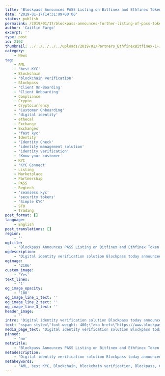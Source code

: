 ```yaml
---
title: 'Blockpass Announces PASS Listing on Bitfinex and Ethfinex Token Trading Platforms'
date: '2019-01-17T14:31:09+00:00'
status: publish
permalink: /2019/01/17/blockpass-announces-further-listing-of-pass-token-on-bitfinex-and-ethfinex-token-trading-platforms
author: 'Caitlin Fargo'
excerpt: ''
type: post
id: 2102
thumbnail: ../../../../../uploads/2019/01/Partners_EthfinexBitfinex-1-150x150.jpg
category:
    - News
tag:
    - AML
    - 'best KYC'
    - Blockchain
    - 'blockchain verification'
    - Blockpass
    - 'Client On-Boarding'
    - 'Client Onboarding'
    - Compliance
    - Crypto
    - Cryptocurrency
    - 'Customer Onboarding'
    - 'digital identity'
    - ethecal
    - Exchange
    - Exchanges
    - 'fast kyc'
    - Identity
    - 'Identity Check'
    - 'identity management solution'
    - 'identity verification'
    - 'Know your customer'
    - KYC
    - 'KYC Connect'
    - Listing
    - Marketplace
    - Partnership
    - PASS
    - Regtech
    - 'seamless kyc'
    - 'security tokens'
    - 'Simple KYC'
    - STO
    - Trading
post_format: []
language:
    - English
post_translations: []
region:
    - ''
ogtitle:
    - 'Blockpass Announces PASS Listing on Bitfinex and Ethfinex Token Trading Platforms'
ogdescription:
    - 'Digital identity verification solution Blockpass today announced the successful listing of its native utility token, PASS, on popular token trading platforms Bitfinex and Ethfinex. Blockpass and Ethfinex have an established partnership and strategic alliance that began with the announcement that Blockpass KYC Connect was to be integrated into the Ethfinex ICO Platform, streamlining customer identity verification and onboarding for participating in token sales.'
ogimage:
    - '2106'
custom_image:
    - 'Yes'
text_lines:
    - '1'
og_image_opacity:
    - '100'
og_image_line_1_text: ''
og_image_line_2_text: ''
og_image_line_3_text: ''
header_image:
    - ''
intro: 'Digital identity verification solution Blockpass today announced the successful listing of its native utility token, PASS, on popular token trading platforms Bitfinex and Ethfinex. Blockpass and Ethfinex have an established partnership and strategic alliance that began with the announcement that Blockpass KYC Connect was to be integrated into the Ethfinex ICO Platform, streamlining customer identity verification and onboarding for participating in token sales.'
text: "<span style=\"font-weight: 400;\"><a href=\"https://www.blockpass.org/token/\">PASS</a> is an ERC20 <a href=\"http://www.blockpass.org/kyc\">KYC</a> standard utility token that serves as a discount voucher for the Blockpass platform. The first-of-its kind, PASS seamlessly integrates KYC-compliant identities into the token, ensuring that all holders are fully verified before they are able to transfer it on.</span>\r\n\r\n<span style=\"font-weight: 400;\"><a href=\"https://www.bitfinex.com/\">Bitfinex</a> and <a href=\"https://www.ethfinex.com/\">Ethfinex</a> seek to provide quick and direct access to high-quality ERC20 crowdsales, whilst providing an information and discussion platform for users in order to allow them to optimise their trading experience. As a spin-off of Bitfinex, Ethfinex makes use of Bitfinex’s trading engine and customer experience expertise to deliver the most highly liquid and advanced trading platform available for ERC20 tokens and crowdsales.</span>\r\n\r\n<span style=\"font-weight: 400;\">“These listings are the result of a lot of hard work from both Blockpass and the teams at Bitfinex and Ethfinex.” said Blockpass CEO, <a href=\"https://www.linkedin.com/in/adamvaziri/\">Adam Vaziri</a>. “The revolutionary nature of the PASS Token as a KYC token means that we are not only developing new technology for token listing, but also laying the groundwork for a regulated future, which is the going to become the gold standard of the industry. As <a href=\"https://www.blockpass.org/2019/05/25/what-is-a-security-token-and-a-security-token-offering/\">Security Token Offerings</a> and the digitisation of assets continue to become more prevalent, we will be ready to meet the market needs through our pioneering PASS token.” </span>\r\n\r\n<span style=\"font-weight: 400;\">In addition to Bitfinex and Ethfinex, PASS Tokens can also be found on HitBTC, Lykke, GateCoin and Cryptopia. Blockpass has worked tirelessly to cement its status as an industry leader in the compliance and <a href=\"https://www.blockpass.org/regtech/\">regtech</a> space, with the development of the world’s premier security token enabled wallet, Infinito Wallet. Blockpass has announced a number of key partnerships in recent months, most notably the establishment of a world-first advanced blockchain identity research laboratory, the <a href=\"https://identity-lab.blockpass.org/\">Blockpass Identity Lab</a>, in collaboration with Edinburgh Napier University. </span>"
media_page_text: 'Digital identity verification solution Blockpass today announced the successful listing of its native utility token, PASS, on popular token trading platforms Bitfinex and Ethfinex. Blockpass and Ethfinex have an established partnership and strategic alliance that began with the announcement that Blockpass KYC Connect was to be integrated into the Ethfinex ICO Platform, streamlining customer identity verification and onboarding for participating in token sales.'
pinned:
    - 'no'
metatitle:
    - 'Blockpass Announces PASS Listing on Bitfinex and Ethfinex Token Trading Platforms'
metadescription:
    - 'Digital identity verification solution Blockpass today announced the successful listing of its native utility token, PASS, on popular token trading platforms Bitfinex and Ethfinex. Blockpass and Ethfinex have an established partnership and strategic alliance that began with the announcement that Blockpass KYC Connect was to be integrated into the Ethfinex ICO Platform, streamlining customer identity verification and onboarding for participating in token sales.'
metakeywords:
    - 'AML, best KYC, Blockchain, blockchain verification, Blockpass, Client On-Boarding, Client Onboarding, Compliance, Crypto, Cryptocurrency, Customer Onboarding, digital identity, ethecal, fast kyc, Identity, Identity Check, identity management solution, identity verification, Know your customer, KYC, KYC Connect, Marketplace, Partnership, PASS, Regtech, seamless kyc, security tokens, Simple KYC, STO, Listing, Exchanges, Exchange, Trading'
---
```

<!DOCTYPE html PUBLIC "-//W3C//DTD HTML 4.0 Transitional//EN" "http://www.w3.org/TR/REC-html40/loose.dtd">
<?xml encoding="UTF-8">
